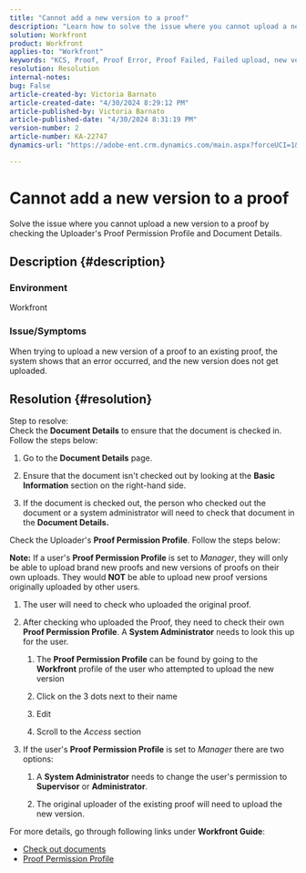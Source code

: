 ```yaml
---
title: "Cannot add a new version to a proof"
description: "Learn how to solve the issue where you cannot upload a new version of a proof."
solution: Workfront
product: Workfront
applies-to: "Workfront"
keywords: "KCS, Proof, Proof Error, Proof Failed, Failed upload, new version, Workfront"
resolution: Resolution
internal-notes: 
bug: False
article-created-by: Victoria Barnato
article-created-date: "4/30/2024 8:29:12 PM"
article-published-by: Victoria Barnato
article-published-date: "4/30/2024 8:31:19 PM"
version-number: 2
article-number: KA-22747
dynamics-url: "https://adobe-ent.crm.dynamics.com/main.aspx?forceUCI=1&pagetype=entityrecord&etn=knowledgearticle&id=63f75048-3007-ef11-9f8a-6045bd0a08d9"

---
```

# Cannot add a new version to a proof


Solve the issue where you cannot upload a new version to a proof by checking the Uploader's Proof Permission Profile and Document Details.

## Description {#description}


### <b>Environment</b>

Workfront



### <b>Issue/Symptoms</b>

When trying to upload a new version of a proof to an existing proof, the system shows that an error occurred, and the new version does not get uploaded.


## Resolution {#resolution}

Step to resolve:<br>
Check the <b>Document Details</b> to ensure that the document is checked in. Follow the steps below:

1. Go to the <b>Document Details</b> page.


2. Ensure that the document isn't checked out by looking at the <b>Basic Information</b> section on the right-hand side.


3. If the document is checked out, the person who checked out the document or a system administrator will need to check that document in the <b>Document Details.</b>




Check the Uploader's <b>Proof Permission Profile</b>. Follow the steps below:

<b>Note:</b> If a user's <b>Proof Permission Profile</b> is set to *Manager*, they will only be able to upload brand new proofs and new versions of proofs on their own uploads. They would <b>NOT</b> be able to upload new proof versions originally uploaded by other users.

1. The user will need to check who uploaded the original proof.


2. After checking who uploaded the Proof, they need to check their own <b>Proof Permission Profile</b>. A <b>System Administrator</b> needs to look this up for the user.

    1. The <b>Proof Permission Profile</b> can be found by going to the <b>Workfront</b> profile of the user who attempted to upload the new version


    2. Click on the 3 dots next to their name


    3. Edit


    4. Scroll to the *Access* section


3. If the user's <b>Proof Permission Profile</b> is set to *Manager* there are two options:

    1. A <b>System Administrator</b> needs to change the user's permission to <b>Supervisor</b> or <b>Administrator</b>.


    2. The original uploader of the existing proof will need to upload the new version.




For more details, go through following links under <b>Workfront Guide</b>:

- [Check out documents](https://experienceleague.adobe.com/docs/workfront/using/documents/manage-documents/check-out-documents.html)
- [Proof Permission Profile](https://experienceleague.adobe.com/docs/workfront/using/review-and-approve-work/proofing/proofing-overview/permission-profiles.html)

